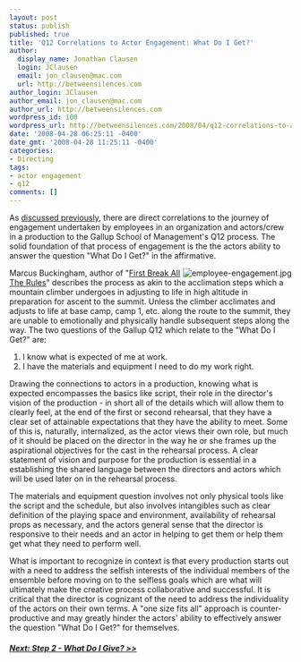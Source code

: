 ```yaml
---
layout: post
status: publish
published: true
title: 'Q12 Correlations to Actor Engagement: What Do I Get?'
author:
  display_name: Jonathan Clausen
  login: JClausen
  email: jon_clausen@mac.com
  url: http://betweensilences.com
author_login: JClausen
author_email: jon_clausen@mac.com
author_url: http://betweensilences.com
wordpress_id: 100
wordpress_url: http://betweensilences.com/2008/04/q12-correlations-to-actor-engagement-what-do-i-get/
date: '2008-04-28 06:25:11 -0400'
date_gmt: '2008-04-28 11:25:11 -0400'
categories:
- Directing
tags:
- actor engagement
- q12
comments: []
---
```

<p>As <a href="http://betweensilences.com/2008/04/q12-correlations-to-actor-engagement-introduction/">discussed previously</a>, there are direct correlations to the journey of engagement undertaken by employees in an organization and actors/crew in a production to the Gallup School of Management's Q12 process.   The solid foundation of that process of engagement is the the actors ability to answer the question "What Do I Get?" in the affirmative.</p>
<p><img title="employee-engagement.jpg" src="http://betweensilences.com/wp-content/uploads/2008/04/employee-engagement.jpg" alt="employee-engagement.jpg" align="right" />Marcus Buckingham, author of "<a href="http://www.amazon.com/gp/redirect.html%3FASIN=0684852861%26tag=blogezods-20%26lcode=xm2%26cID=2025%26ccmID=165953%26location=/o/ASIN/0684852861%253FSubscriptionId=0PZ7TM66EXQCXFVTMTR2">First Break All The Rules</a>" describes the process as akin to the acclimation steps which a mountain climber undergoes in adjusting to life in high altitude in preparation for ascent to the summit.    Unless the climber acclimates and adjusts to life at base camp, camp 1, etc. along the route to the summit, they are unable to emotionally and physically handle subsequent steps along the way. The two questions of the Gallup Q12 which relate to the "What Do I Get?" are:</p>
<ol>
<li>I know what is expected of me at work.</li>
<li>I have the materials and equipment I need to do my work right.</li>
</ol>
<p>Drawing the connections to actors in a production, knowing what is expected encompasses the basics like script, their role in the director's vision of the production - in short all of the details which will allow them to clearly feel, at the end of the first or second rehearsal, that they have a clear set of attainable expectations that they have the ability to meet.   Some of this is, naturally, internalized, as the actor views their own role, but much of it should be placed on the director in the way he or she frames up the aspirational objectives for the cast in the rehearsal process.   A clear statement of vision and purpose for the production is essential in a establishing the shared language between the directors and actors which will be used later on in the rehearsal process.</p>
<p>The materials and equipment question involves not only physical tools like the script and the schedule, but also involves intangibles such as clear definition of the playing space and environment, availability of rehearsal props as necessary, and the actors general sense that the director is responsive to their needs and an actor in helping to get them or help them get what they need to perform well.</p>
<p>What is important to recognize in context is that every production starts out with a need to address the selfish interests of the individual members of the ensemble before moving on to the selfless goals which are what will ultimately make the creative process collaborative and successful.   It is critical that the director is cognizant of the need to address the individuality of the actors on their own terms.  A "one size fits all" approach is counter-productive and may greatly hinder the actors' ability to effectively answer the question "What Do I Get?"  for themselves.</p>
<h5><a href="http://betweensilences.com/2008/04/q12-correlations-to-actor-engagement-what-do-i-give/">Next: Step 2 - What Do I Give? &gt;&gt;</a></h5>
